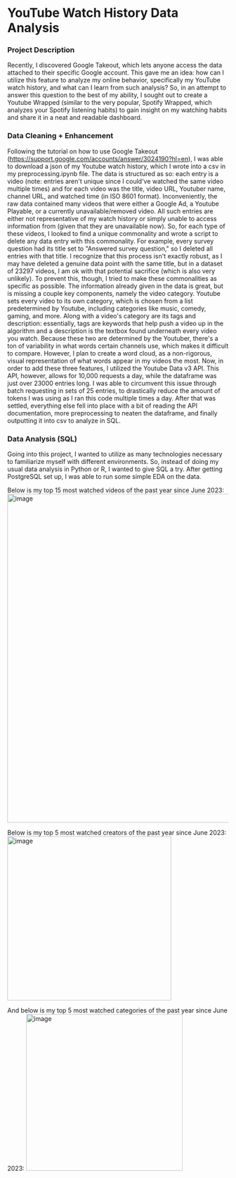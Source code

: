 # YouTube Watch History Data Analysis

### Project Description
Recently, I discovered Google Takeout, which lets anyone access the data attached to their specific Google account. This gave me an idea: how can I utilize this feature to analyze my online behavior, specifically my YouTube watch history, and what can I learn from such analysis? So, in an attempt to answer this question to the best of my ability, I sought out to create a Youtube Wrapped (similar to the very popular, Spotify Wrapped, which analyzes your Spotify listening habits) to gain insight on my watching habits and share it in a neat and readable dashboard.

### Data Cleaning + Enhancement
Following the tutorial on how to use Google Takeout (https://support.google.com/accounts/answer/3024190?hl=en), I was able to download a json of my Youtube watch history, which I wrote into a csv in my preprocessing.ipynb file. The data is structured as so: each entry is a video (note: entries aren't unique since I could've watched the same video multiple times) and for each video was the title, video URL, Youtuber name, channel URL, and watched time (in ISO 8601 format). Inconveniently, the raw data contained many videos that were either a Google Ad, a Youtube Playable, or a currently unavailable/removed video. All such entries are either not representative of my watch history or simply unable to access information from (given that they are unavailable now). So, for each type of these videos, I looked to find a unique commonality and wrote a script to delete any data entry with this commonality. For example, every survey question had its title set to "Answered survey question," so I deleted all entries with that title. I recognize that this process isn't exactly robust, as I may have deleted a genuine data point with the same title, but in a dataset of 23297 videos, I am ok with that potential sacrifice (which is also very unlikely). To prevent this, though, I tried to make these commonalities as specific as possible.
The information already given in the data is great, but is missing a couple key components, namely the video category. Youtube sets every video to its own category, which is chosen from a list predetermined by Youtube, including categories like music, comedy, gaming, and more. Along with a video's category are its tags and description: essentially, tags are keywords that help push a video up in the algorithm and a description is the textbox found underneath every video you watch. Because these two are determined by the Youtuber, there's a ton of variability in what words certain channels use, which makes it difficult to compare. However, I plan to create a word cloud, as a non-rigorous, visual representation of what words appear in my videos the most.
Now, in order to add these three features, I utilized the Youtube Data v3 API. This API, however, allows for 10,000 requests a day, while the dataframe was just over 23000 entries long. I was able to circumvent this issue through batch requesting in sets of 25 entries, to drastically reduce the amount of tokens I was using as I ran this code multiple times a day. After that was settled, everything else fell into place with a bit of reading the API documentation, more preprocessing to neaten the dataframe, and finally outputting it into csv to analyze in SQL.

### Data Analysis (SQL)
Going into this project, I wanted to utilize as many technologies necessary to familiarize myself with different environments. So, instead of doing my usual data analysis in Python or R, I wanted to give SQL a try.
After getting PostgreSQL set up, I was able to run some simple EDA on the data.

Below is my top 15 most watched videos of the past year since June 2023:
<img width="747" alt="image" src="https://github.com/awnby/Data-Analysis-on-My-Youtube-Watch-History/assets/151482772/7ff3f8dc-5067-46c8-a7f7-0de9b7751e37">

Below is my top 5 most watched creators of the past year since June 2023:
<img width="373" alt="image" src="https://github.com/awnby/Data-Analysis-on-My-Youtube-Watch-History/assets/151482772/784dfa64-b9e2-4e77-819b-136475e7b0fc">

And below is my top 5 most watched categories of the past year since June 2023:
<img width="356" alt="image" src="https://github.com/awnby/Data-Analysis-on-My-Youtube-Watch-History/assets/151482772/92702e3c-ce8e-46d4-b80b-2acc833615dc">






